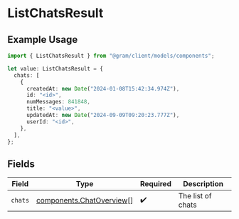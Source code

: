# ListChatsResult

## Example Usage

```typescript
import { ListChatsResult } from "@gram/client/models/components";

let value: ListChatsResult = {
  chats: [
    {
      createdAt: new Date("2024-01-08T15:42:34.974Z"),
      id: "<id>",
      numMessages: 841848,
      title: "<value>",
      updatedAt: new Date("2024-09-09T09:20:23.777Z"),
      userId: "<id>",
    },
  ],
};
```

## Fields

| Field                                                                | Type                                                                 | Required                                                             | Description                                                          |
| -------------------------------------------------------------------- | -------------------------------------------------------------------- | -------------------------------------------------------------------- | -------------------------------------------------------------------- |
| `chats`                                                              | [components.ChatOverview](../../models/components/chatoverview.md)[] | :heavy_check_mark:                                                   | The list of chats                                                    |